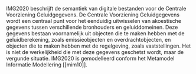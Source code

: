 <p>IMG2020 beschrijft de semantiek van digitale bestanden voor de Centrale
Voorziening Geluidgegevens. De Centrale Voorziening Geluidgegevens wordt een
centraal punt voor het eenduidig uitwisselen van akoestische gegevens tussen
verschillende bronhouders en geluiddomeinen. Deze gegevens bestaan voornamelijk
uit objecten die te maken hebben met de geluidberekening, zoals emissieobjecten
en overdrachtobjecten, en objecten die te maken hebben met de regelgeving, zoals
vaststellingen. Het is niet de werkelijkheid die met deze gegevens geschetst
wordt, maar de vergunde situatie. IMG2020 is gemodelleerd conform het Metamodel
Informatie Modellering [[mim10]].</p>